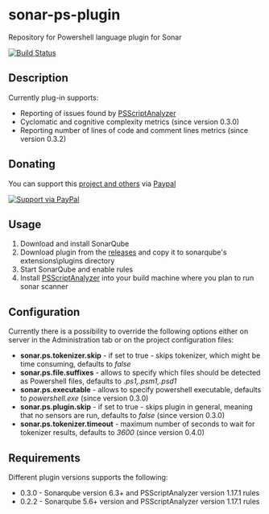 # sonar-ps-plugin
Repository for Powershell language plugin for Sonar

[![Build Status](https://dev.azure.com/thomasmoerkerken/sonar-ps-scanner/_apis/build/status/sonar-ps-scanner?branchName=create-azure-devops-yaml-build)](https://dev.azure.com/thomasmoerkerken/sonar-ps-scanner/_build/latest?definitionId=3&branchName=create-azure-devops-yaml-build)

## Description ##
Currently plug-in supports:

- Reporting of issues found by [PSScriptAnalyzer](https://github.com/PowerShell/PSScriptAnalyzer)
- Cyclomatic and cognitive complexity metrics (since version 0.3.0)
- Reporting number of lines of code and comment lines metrics  (since version 0.3.2)

## Donating ##
You can support this [project and others](https://github.com/gretard) via [Paypal](https://www.paypal.me/greta514284/)

[![Support via PayPal](https://cdn.rawgit.com/twolfson/paypal-github-button/1.0.0/dist/button.svg)](https://www.paypal.me/greta514284/)

## Usage ##
1. Download and install SonarQube
2. Download plugin from the [releases](https://github.com/gretard/sonar-ps-plugin/releases) and copy it to sonarqube's extensions\plugins directory
3. Start SonarQube and enable rules
4. Install [PSScriptAnalyzer](https://github.com/PowerShell/PSScriptAnalyzer) into your build machine where you plan to run sonar scanner

## Configuration ##
Currently there is a possibility to override the following options either on server in the Administration tab or on the project configuration files:

- **sonar.ps.tokenizer.skip** - if set to true - skips tokenizer, which might be time consuming, defaults to *false*
- **sonar.ps.file.suffixes** - allows to specify which files should be detected as Powershell files, defaults to *.ps1,.psm1,.psd1*
- **sonar.ps.executable** - allows to specify powershell executable, defaults to *powershell.exe* (since version 0.3.0)
- **sonar.ps.plugin.skip** - if set to true - skips plugin in general, meaning that no sensors are run, defaults to *false* (since version 0.3.0)
- **sonar.ps.tokenizer.timeout** - maximum number of seconds to wait for tokenizer results,  defaults to *3600* (since version 0.4.0)


## Requirements ##
Different plugin versions supports the following:

- 0.3.0 - Sonarqube version 6.3+ and PSScriptAnalyzer version 1.17.1 rules
- 0.2.2 - Sonarqube 5.6+ version and PSScriptAnalyzer version 1.17.1 rules

